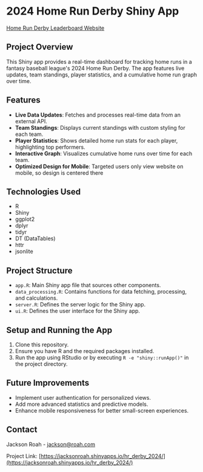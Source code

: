 # 2024 Home Run Derby Shiny App
[Home Run Derby Leaderboard Website](https://jacksonroah.shinyapps.io/hr_derby_2024/)

## Project Overview
This Shiny app provides a real-time dashboard for tracking home runs in a fantasy baseball league's 2024 Home Run Derby. The app features live updates, team standings, player statistics, and a cumulative home run graph over time.

## Features
- **Live Data Updates**: Fetches and processes real-time data from an external API.
- **Team Standings**: Displays current standings with custom styling for each team.
- **Player Statistics**: Shows detailed home run stats for each player, highlighting top performers.
- **Interactive Graph**: Visualizes cumulative home runs over time for each team.
- **Optimized Design for Mobile**: Targeted users only view website on mobile, so design is centered there

## Technologies Used
- R
- Shiny
- ggplot2
- dplyr
- tidyr
- DT (DataTables)
- httr
- jsonlite

## Project Structure
- `app.R`: Main Shiny app file that sources other components.
- `data_processing.R`: Contains functions for data fetching, processing, and calculations.
- `server.R`: Defines the server logic for the Shiny app.
- `ui.R`: Defines the user interface for the Shiny app.

## Setup and Running the App
1. Clone this repository.
2. Ensure you have R and the required packages installed.
3. Run the app using RStudio or by executing `R -e "shiny::runApp()"` in the project directory.

## Future Improvements
- Implement user authentication for personalized views.
- Add more advanced statistics and predictive models.
- Enhance mobile responsiveness for better small-screen experiences.

## Contact
Jackson Roah - [jackson@roah.com](mailto:jackson@roah.com)


Project Link: [https://jacksonroah.shinyapps.io/hr_derby_2024/](https://jacksonroah.shinyapps.io/hr_derby_2024/)
